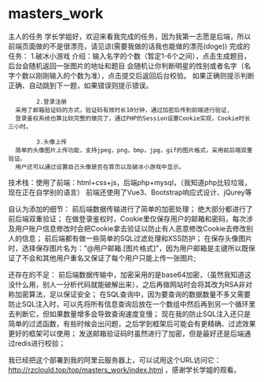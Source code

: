 # masters_work
主人的任务
学长学姐好，欢迎来看我完成的任务，因为我第一志愿是后端，所以前端页面做的不是很漂亮，请见谅(需要我做的话我也能做的漂亮(doge))
    完成的任务：
            1.破冰小游戏
      介绍：输入名字的个数（暂定1-6个之间），点击生成题目，后台会随机返回一张图片的地址和题目
      会随机让你判断明星的性别或者名字（名字个数以刚刚输入的个数为准），点击提交后返回后台校验。
      如果正确则提示判断正确、自动跳到下一题，如果错误则提示错误。

            2.登录注册
      采用了邮箱验证码的方式，验证码有效时长10分钟，通过加密后传到前端进行验证,
      登录鉴权系统也算比较完整的做完了，通过PHP的Session设置Cookie实现，Cookie时长三小时。
            
            3.头像上传
      简单的头像图片上传功能，支持jpeg，png，bmp，jpg，gif的图片格式，采用前后端双重验证。
      用户还可以通过设置自己头像是否在首页以及破冰小游戏中显示。
            
    
技术栈：使用了前端：html+css+js，后端php+mysql，（我知道php比较垃圾，现在正在自学别的语言）
前端还使用了Vue3、Bootstrap响应式设计、jQurey等

自认为添加的细节：
  前后端数据传输进行了简单的加密处理；
  绝大部分都进行了前后端双重验证；
  在做登录鉴权时，Cookie里仅保存用户的邮箱和密码，每次涉及用户账户信息修改时会把Cookie拿去验证以防止有人恶意修改Cookie去修改别人的信息；
  前后端都有做一些简单的SQL过滤处理和XSS防护；
  在保存头像图片时，选择保存图片名为："@用户邮箱.[图片格式]"，因为用户邮箱是主键所以既保证了不会和其他用户重名又保证了每个用户只能上传一张图片;
  
  
还存在的不足：
  前后端数据传输中，加密采用的是base64加密，（虽然我知道这没什么用，别人一分析代码就能破解出来），之后再做网站时会将其改为RSA非对称加密算法，足以保证安全；
  在SQL查询中，因为要查询的数据数量不多又需要防止SQL注入时，可以先将所有信息查询后放在一个数组中然后再到另一个循环里去判断它，但如果数量增多会导致查询速度变慢；
  现在我的防止SQL注入还只是简单的过滤函数，有些时候会出问题，之后学到框架后可能会有更精确、过滤效果更好的框架可以使用；
  发送邮箱验证码时虽然进行了加密，但是最好还是后端通过redis进行校验；

我已经把这个部署到我的阿里云服务器上，可以试用这个URL访问它：http://rzclould.top/top/masters_work/index.html ，感谢学长学姐的观看。


